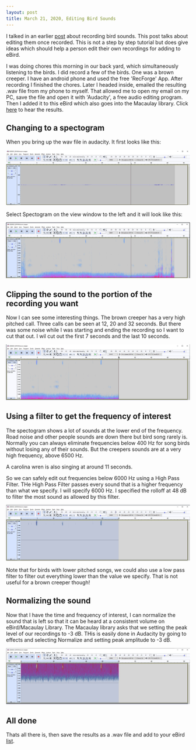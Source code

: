 ```yaml
---
layout: post
title: March 21, 2020, Editing Bird Sounds
---
```


I talked in an earlier [post](2020-2-8-RecordingBirdSounds.md) about recording bird sounds. This post talks about editing them once recorded. This is not a step by step tutorial but does give ideas which should help a person edit their own recordings for adding to eBird.

I was doing chores this morning in our back yard, which simultaneously listening to the birds. I did record a few of the birds. One was a brown creeper. I have an android phone and used the free 'RecForge' App. After recording I finished the chores. Later I headed inside, emailed the resulting .wav file from my phone to myself. That allowed me to open my email on my PC, save the file and open it with 'Audacity', a free
audio editing program. Then I added it to this eBird which also goes into the Macaulay library. Click [here](https://macaulaylibrary.org/asset/216933511) to hear the results.

## Changing to a spectogram

When you bring up the wav file in audacity. It first looks like this:

![image](../images/Audacity1Waveform.JPG)

Select Spectogram on the view window to the left and it will look like this:

![image](../images/Audacity2Spectogram.JPG)

## Clipping the sound to the portion of the recording you want

Now I can see some interesting things. The brown creeper has a very high pitched call. Three calls can be seen at 12, 20 and 32 seconds.
But there was some noise while I was starting and ending the recording so I want to cut that out. I wil cut out the first 7 seconds and the last 10 seconds.

![image](../images/Audacity3Clipped.JPG)

## Using a filter to get the frequency of interest

The spectogram shows a lot of sounds at the lower end of the frequency. Road noise and other people sounds are down there but bird song rarely is. Normally you can always eliminate frequencies below 400 Hz for song birds without losing any of their sounds. But the creepers sounds are at a very high frequency, above 6500 Hz.

A carolina wren is also singing at around 11 seconds.

So we can safely edit out frequencies below 6000 Hz using a High Pass Filter. THe High Pass Filter passes every sound that is a higher frequency than what we specify. I will specify 6000 Hz. I specified the rolloff at 48 dB to filter the most sound as allowed by this filter.

![image](../images/Audacity4HighPassFilter.JPG)

Note that for birds with lower pitched songs, we could also use a low pass filter to filter out everything lower than the value we specify. That is not useful for a brown creeper though!

## Normalizing the sound

Now that I have the time and frequency of interest, I can normalize the sound that is left so that it can be heard at a consistent volume on eBird/Macaulay Library. The Macaulay library asks that we setting the peak level of our recordings to -3 dB. THis is easily done in Audacity by going to effects and selecting Normalize and setting peak amplitude to -3 dB.

![image](../images/Audacity5Normalized.JPG)

## All done

Thats all there is, then save the results as a .wav file and add to your eBird [list](https://ebird.org/checklist/S66039216).
